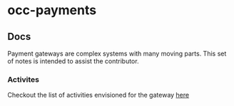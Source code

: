 # occ-payments

## Docs

Payment gateways are complex systems with many moving parts.
This set of notes is intended to assist the contributor.

### Activites

Checkout the list of activities envisioned for the gateway [here](./activities/README.md)

